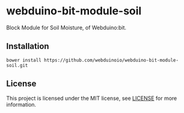 # webduino-bit-module-soil

Block Module for Soil Moisture, of Webduino:bit.

## Installation

```shell
bower install https://github.com/webduinoio/webduino-bit-module-soil.git
```

## License

This project is licensed under the MIT license, see [LICENSE](LICENSE) for more information.
